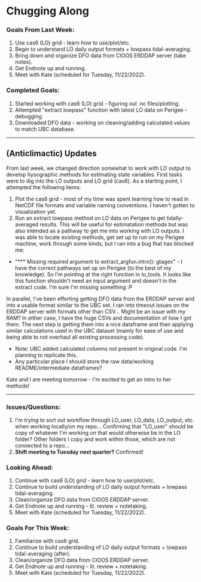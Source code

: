 # Chugging Along

### Goals From Last Week:
1. Use cas6 (LO) grid - learn how to use/plot/etc.
2. Begin to understand LO daily output formats + lowpass tidal-averaging.
3. Bring down and organize DFO data from CIOOS ERDDAP server (take notes).
4. Get Endnote up and running.
5. Meet with Kate (scheduled for Tuesday, 11/22/2022).

### Completed Goals:
1. Started working with cas6 (LO) grid - figuring out .nc files/plotting.
2. Attempted "extract lowpass" function with latest LO data on Perigee - debugging.
3. Downloaded DFO data - working on cleaning/adding calcutated values to match UBC database.

---

## (Anticlimactic) Updates

From last week, we changed direction somewhat to work with LO output to develop hysographic methods for estimating state variables. First tasks were to dig into the LO outputs and LO grid (cas6). As a starting point, I attempted the following items:

1. Plot the cas6 grid - most of my time was spent learning how to read in NetCDF file formats and variable naming conventions. I haven't gotten to visualization yet.
2. Run an extract lowpass method on LO data on Perigee to get tidally-averaged results. This will be useful for estimatation methods but was also intended as a pathway to get me into working with LO outputs. I was able to locate existing methods, get set up to run on my Perigee machine, work through some kinds, but I ran into a bug that has blocked me:
  * "*** Missing required argument to extract_argfun.intro(): gtagex" - I have the correct pathways set up on Perigee (to the best of my knowledge). So I'm pointing at the right function in lo_tools. It looks like this function shouldn't need an input argument and doesn't in the extract code. I'm sure I'm missing something :P

In parallel, I've been efforting getting DFO data from the ERDDAP server and into a usable format similar to the UBC set. I ran into timeout issues on the ERDDAP server with formats other than CSV... Might be an issue with my RAM? In either case, I have the huge CSVs and documentation of how I got them. The next step is getting them into a nice dataframe and then applying similar calculations used in the UBC dataset (mainly for ease of use and being able to not overhaul all existing processing code).
  * Note: UBC added calculated columns not present in original code. I'm planning to replicate this.
  * Any particular place I should store the raw data/working README/intermediate dataframes?

Kate and I are meeting tomorrow - I'm excited to get an intro to her methods!

---

### Issues/Questions:
1. I'm trying to sort out workflow through LO_user, LO_data, LO_output, etc. when working locally/on my repo... Confirming that "LO_user" should be copy of whatever I'm working on that would otherwise be in the LO folder? Other folders I copy and work within those, which are not connected to a repo...
2. **Shift meeting to Tuesday next quarter?** Confirmed!

### Looking Ahead:
1. Continue with cas6 (LO) grid - learn how to use/plot/etc.
2. Continue to build understanding of LO daily output formats + lowpass tidal-averaging.
3. Clean/organize DFO data from CIOOS ERDDAP server.
4. Get Endnote up and running - lit. review + notetaking.
5. Meet with Kate (scheduled for Tuesday, 11/22/2022).

### Goals For This Week:
1. Familiarize with cas6 grid.
2. Continue to build understanding of LO daily output formats + lowpass tidal-averaging (after).
3. Clean/organize DFO data from CIOOS ERDDAP server.
4. Get Endnote up and running - lit. review + notetaking.
5. Meet with Kate (scheduled for Tuesday, 11/22/2022).
